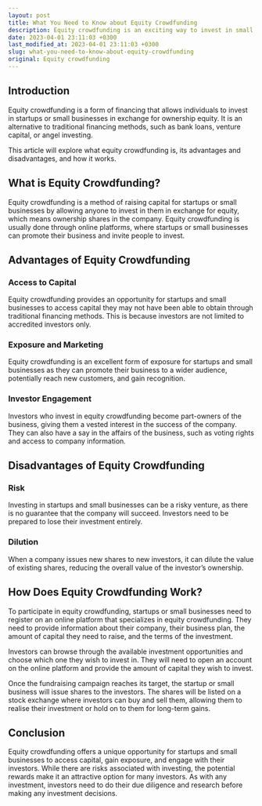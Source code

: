 ```yaml
---
layout: post
title: What You Need to Know about Equity Crowdfunding
description: Equity crowdfunding is an exciting way to invest in small startups or small businesses that are publicly traded. Learn more about it in this article.
date: 2023-04-01 23:11:03 +0300
last_modified_at: 2023-04-01 23:11:03 +0300
slug: what-you-need-to-know-about-equity-crowdfunding
original: Equity crowdfunding
---
```

## Introduction

Equity crowdfunding is a form of financing that allows individuals to invest in startups or small businesses in exchange for ownership equity. It is an alternative to traditional financing methods, such as bank loans, venture capital, or angel investing.

This article will explore what equity crowdfunding is, its advantages and disadvantages, and how it works.

## What is Equity Crowdfunding?

Equity crowdfunding is a method of raising capital for startups or small businesses by allowing anyone to invest in them in exchange for equity, which means ownership shares in the company. Equity crowdfunding is usually done through online platforms, where startups or small businesses can promote their business and invite people to invest.

## Advantages of Equity Crowdfunding

### Access to Capital

Equity crowdfunding provides an opportunity for startups and small businesses to access capital they may not have been able to obtain through traditional financing methods. This is because investors are not limited to accredited investors only.

### Exposure and Marketing

Equity crowdfunding is an excellent form of exposure for startups and small businesses as they can promote their business to a wider audience, potentially reach new customers, and gain recognition.

### Investor Engagement

Investors who invest in equity crowdfunding become part-owners of the business, giving them a vested interest in the success of the company. They can also have a say in the affairs of the business, such as voting rights and access to company information.

## Disadvantages of Equity Crowdfunding

### Risk

Investing in startups and small businesses can be a risky venture, as there is no guarantee that the company will succeed. Investors need to be prepared to lose their investment entirely.

### Dilution

When a company issues new shares to new investors, it can dilute the value of existing shares, reducing the overall value of the investor’s ownership.

## How Does Equity Crowdfunding Work?

To participate in equity crowdfunding, startups or small businesses need to register on an online platform that specializes in equity crowdfunding. They need to provide information about their company, their business plan, the amount of capital they need to raise, and the terms of the investment. 

Investors can browse through the available investment opportunities and choose which one they wish to invest in. They will need to open an account on the online platform and provide the amount of capital they wish to invest.

Once the fundraising campaign reaches its target, the startup or small business will issue shares to the investors. The shares will be listed on a stock exchange where investors can buy and sell them, allowing them to realise their investment or hold on to them for long-term gains.

## Conclusion

Equity crowdfunding offers a unique opportunity for startups and small businesses to access capital, gain exposure, and engage with their investors. While there are risks associated with investing, the potential rewards make it an attractive option for many investors. As with any investment, investors need to do their due diligence and research before making any investment decisions.